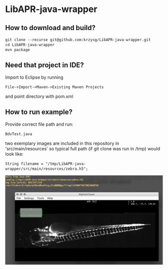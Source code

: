 # LibAPR-java-wrapper


## How to download and build?

```
git clone --recurse git@github.com:krzysg/LibAPR-java-wrapper.git
cd LibAPR-java-wrapper
mvn package
```

## Need that project in IDE?
Import to Eclipse by running
```
File->Import->Maven->Existing Maven Projects
```
and point directory with pom.xml


## How to run example?
Provide correct file path and run:

```
BdvTest.java
```

two exemplary images are included in this repository in 'src/main/resources' so typical full path (if git clone was run in /tmp) would look like:
```
String filename = "/tmp/LibAPR-java-wrapper/src/main/resources/zebra.h5";
```

![run with provided zebra.h5](src/main/resources/screen.png/?raw=true)
